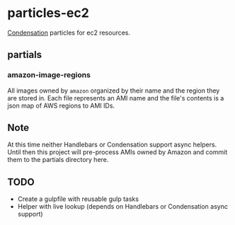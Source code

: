 # particles-ec2

[Condensation](https://github.com/kmcgrath/condensation) particles for
ec2 resources.

## partials

### amazon-image-regions
All images owned by `amazon` organized by their name and the region they
are stored in.  Each file represents an AMI name and the file's contents
is a json map of AWS regions to AMI IDs.


## Note

At this time neither Handlebars or Condensation support async helpers.
Until then this project will pre-process AMIs owned by Amazon and commit
them to the partials directory here.

## TODO
* Create a gulpfile with reusable gulp tasks
* Helper with live lookup (depends on Handlebars or Condensation async
  support)

